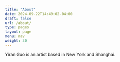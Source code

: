 ```yaml
---
title: "About"
date: 2024-09-22T14:49:02-04:00
draft: false
url: /about/
type: pages
layout: page
menu: nav
weight: 30
---
```


Yiran Guo is an artist based in New York and Shanghai.